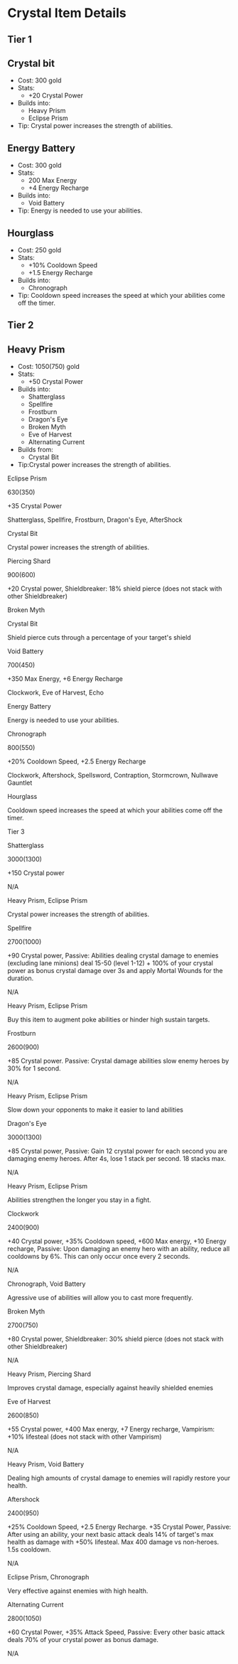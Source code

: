 # Crystal Item Details

## Tier 1

## Crystal bit

* Cost: 300   gold
* Stats:
  * +20 Crystal Power
* Builds into:
  * Heavy Prism
  * Eclipse Prism
* Tip: Crystal power increases the strength of abilities.



## Energy Battery

* Cost: 300   gold
* Stats:
  * 200 Max Energy
  * +4 Energy Recharge
* Builds into:
  * Void Battery
* Tip: Energy is needed to use your abilities.



## Hourglass

* Cost: 250   gold
* Stats:
  * +10% Cooldown Speed
  * +1.5 Energy Recharge
* Builds into:
  * Chronograph
* Tip: Cooldown speed increases the speed at which your abilities come off the timer.

## Tier 2

## Heavy Prism

* Cost: 1050\(750\)   gold
* Stats:
  * +50 Crystal Power
* Builds into:
  * Shatterglass
  * Spellfire
  * Frostburn
  * Dragon's Eye
  * Broken Myth
  * Eve of Harvest
  * Alternating Current
* Builds from:
  * Crystal Bit
* Tip:Crystal power increases the strength of abilities.





Eclipse Prism



630\(350\)



+35 Crystal Power



Shatterglass, Spellfire, Frostburn, Dragon's Eye, AfterShock



Crystal Bit



Crystal power increases the strength of abilities.





Piercing Shard



900\(600\)



+20 Crystal power, Shieldbreaker: 18% shield pierce \(does not stack with other Shieldbreaker\)



Broken Myth



Crystal Bit



Shield pierce cuts through a percentage of your target's shield





Void Battery



700\(450\)



+350 Max Energy, +6 Energy Recharge



Clockwork, Eve of Harvest, Echo



Energy Battery



Energy is needed to use your abilities.





Chronograph



800\(550\)



+20% Cooldown Speed, +2.5 Energy Recharge



Clockwork, Aftershock, Spellsword, Contraption, Stormcrown, Nullwave Gauntlet



Hourglass



Cooldown speed increases the speed at which your abilities come off the timer.



Tier 3

















Shatterglass



3000\(1300\)



+150 Crystal power



N/A



Heavy Prism, Eclipse Prism



Crystal power increases the strength of abilities.





Spellfire



2700\(1000\)



+90 Crystal power, Passive: Abilities dealing crystal damage to enemies \(excluding lane minions\) deal 15-50 \(level 1-12\) + 100% of your crystal power as bonus crystal damage over 3s and apply Mortal Wounds for the duration.



N/A



Heavy Prism, Eclipse Prism



Buy this item to augment poke abilities or hinder high sustain targets.





Frostburn



2600\(900\)



+85 Crystal power. Passive: Crystal damage abilities slow enemy heroes by 30% for 1 second.



N/A



Heavy Prism, Eclipse Prism



Slow down your opponents to make it easier to land abilities





Dragon's Eye



3000\(1300\)



+85 Crystal power, Passive: Gain 12 crystal power for each second you are damaging enemy heroes. After 4s, lose 1 stack per second. 18 stacks max.



N/A



Heavy Prism, Eclipse Prism



Abilities strengthen the longer you stay in a fight.





Clockwork



2400\(900\)



+40 Crystal power, +35% Cooldown speed, +600 Max energy, +10 Energy recharge, Passive: Upon damaging an enemy hero with an ability, reduce all cooldowns by 6%. This can only occur once every 2 seconds.



N/A



Chronograph, Void Battery



Agressive use of abilities will allow you to cast more frequently.





Broken Myth



2700\(750\)



+80 Crystal power, Shieldbreaker: 30% shield pierce \(does not stack with other Shieldbreaker\)



N/A



Heavy Prism, Piercing Shard



Improves crystal damage, especially against heavily shielded enemies





Eve of Harvest



2600\(850\)



+55 Crystal power, +400 Max energy, +7 Energy recharge, Vampirism: +10% lifesteal \(does not stack with other Vampirism\)



N/A



Heavy Prism, Void Battery



Dealing high amounts of crystal damage to enemies will rapidly restore your health.





Aftershock



2400\(950\)



+25% Cooldown Speed, +2.5 Energy Recharge. +35 Crystal Power, Passive: After using an ability, your next basic attack deals 14% of target's max health as damage with +50% lifesteal. Max 400 damage vs non-heroes. 1.5s cooldown.



N/A



Eclipse Prism, Chronograph



Very effective against enemies with high health.





Alternating Current



2800\(1050\)



+60 Crystal Power, +35% Attack Speed, Passive: Every other basic attack deals 70% of your crystal power as bonus damage.



N/A

